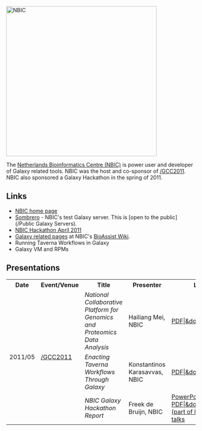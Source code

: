 <div class='center'>
<a href='http://www.nbic.nl/'><img src='/Images/Logos/NBICLogoLogoWithText.PNG' alt='NBIC' width="400" /></a>
</div>

The [Netherlands Bioinformatics Centre (NBIC)](http://www/nbic.nl) is power user and developer of Galaxy related tools.  NBIC was the host and co-sponsor of [/GCC2011](/GCC2011).  NBIC also sponsored a Galaxy Hackathon in the spring of 2011.

## Links
* [NBIC home page](http://www.nbic.nl)
* [Sombrero](http://galaxy.nbic.nl) - NBIC's test Galaxy server.  This is [open to the public](/Public Galaxy Servers).
* [NBIC Hackathon April 2011](https://wiki.nbic.nl/index.php/NBIC_Hackathon_April_2011)
* [Galaxy related pages](https://wiki.nbic.nl/index.php/Category:NBIC_Galaxy) at NBIC's [BioAssist Wiki](https://wiki.nbic.nl/).
* Running Taverna Workflows in Galaxy
* Galaxy VM and RPMs

## Presentations

<table>
  <tr class="th" >
    <th> Date </th>
    <th> Event/Venue </th>
    <th> Title </th>
    <th> Presenter </th>
    <th> Links </th>
  </tr>
  <tr>
    <td rowspan=3> 2011/05 </td>
    <td rowspan=3> <a href='/GCC2011'>/GCC2011</a> </td>
    <td> <em>National Collaborative Platform for Genomics and Proteomics Data Analysis</em> </td>
    <td> Hailiang Mei, NBIC </td>
    <td> <a href='PLACEHOLDER_ATTACHMENT_URLGCC2011/NationalCollaborativePlatformForGenomicsAndProteomicsDataAnalysis.pdf'>PDF|&do=get</a>, <a href='http://vimeo.com/24869172'>Watch</a> </td>
  </tr>
  <tr>
    <td> <em>Enacting Taverna Workflows Through Galaxy</em> </td>
    <td> Konstantinos Karasavvas, NBIC </td>
    <td> <a href='PLACEHOLDER_ATTACHMENT_URLGCC2011/EnactingTavernaWorkflowsThroughGalaxy.pdf'>PDF|&do=get</a>, <a href='http://vimeo.com/24876774'>Watch</a> </td>
  </tr>
  <tr>
    <td> <em>NBIC Galaxy Hackathon Report</em> </td>
    <td> Freek de Bruijn, NBIC </td>
    <td> <a href='PLACEHOLDER_ATTACHMENT_URLGCC2011/NBICGalaxyHackathonReport.pptx'>PowerPoint|&do=get</a>, <a href='PLACEHOLDER_ATTACHMENT_URLGCC2011/NBICGalaxyHackathonReport.pdf'>PDF|&do=get</a>, <a href='http://vimeo.com/24868815'>Watch (part of lightning talks</a> </td>
  </tr>
</table>

